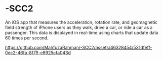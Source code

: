 # -SCC2
An iOS app that measures the acceleration, rotation rate, and geomagnetic field strength of iPhone users as they walk, 
drive a car, or ride a car as a passenger. This data is displayed in real-time using charts that update data 60 times
per second. 



https://github.com/MahfuzaRahman/-SCC2/assets/46328454/531dfeff-0ec2-46fa-8f79-e6925cfa043d

